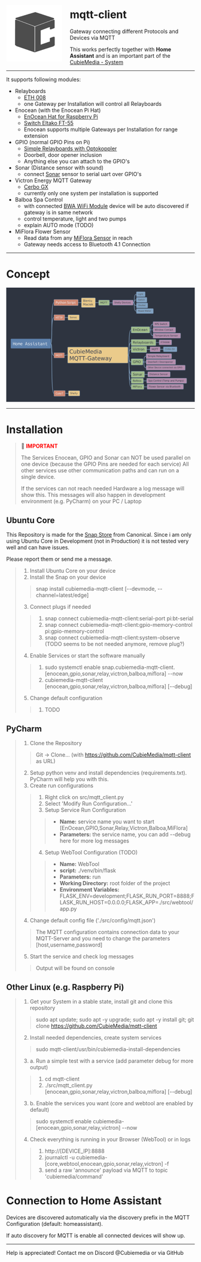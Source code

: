 <img src="src/webtool/static/logo.png" style="height: 150px; margin-right: 20px; margin-top: 30px; float: left;"/>

# mqtt-client

Gateway connecting different Protocols and Devices via MQTT

This works perfectly together with <b>Home Assistant</b> and is an important part of
the [CubieMedia - System](https://www.cubiemedia.de)

***

It supports following modules:

* Relayboards
    * [ETH 008](https://www.robot-electronics.co.uk/files/eth008.pdf)
    * one Gateway per Installation will control all Relayboards
* Enocean (with the Enocean Pi Hat)
    * [EnOcean Hat for Raspberry Pi](https://www.rasppishop.de/ENOCEAN-PI-868-Das-868MHz-Transceiver-Modul-fuer-Raspberry-Pi)
    * [Switch Eltako FT-55](https://www.amazon.de/Eltako-FT55-RW-Funktaster/dp/B004OXQ93G)
    * Enocean supports multiple Gateways per Installation for range extension
* GPIO (normal GPIO Pins on Pi)
    * [Simple Relayboards with Optokoppler](https://www.amazon.de/4-Kanal-Relais-Modul-Relay-Module-Optokoppler-Status-LEDs-Raspberry/dp/B07BGTWKMN)
    * Doorbell, door opener inclusion
    * Anything else you can attach to the GPIO's
* Sonar (Distance sensor with sound)
    * connect [Sonar](https://duckduckgo.com/?q=Modul+JSN-SR04T&iax=images&ia=images) sensor to
      serial uart over GPIO's
* Victron Energy MQTT Gateway
    * [Cerbo GX](https://www.victronenergy.com/communication-centres/cerbo-gx)
    * currently only one system per installation is supported
* Balboa Spa Control
    * with connected [BWA WiFi Module](https://balboawater.com/Wireless-Remotes?album=1049)
      device will be auto discovered if gateway is in same network
    * control temperature, light and two pumps
    * explain AUTO mode (TODO)
* MiFlora Flower Sensor
    * Read data from any [MiFlora Sensor](https://search.brave.com/search?q=MiFlora+Sensor&source=desktop&summary=1&summary_og=e67b94ccec9de5b5633af1) in reach
    * Gateway needs access to Bluetooth 4.1 Connection

***

# Concept

![MQTT-Client Concept](src/webtool/static/concept.png)

***

# Installation

> 📝 **<font color="red">IMPORTANT</font>**
>
> The Services Enocean, GPIO and Sonar can NOT be used parallel on one device (because the GPIO Pins
> are needed for each
> service) All other services use other communication paths and can run on a single device.
>
> If the services can not reach needed Hardware a log message will show this. This messages will
> also happen in
> development
> environment (e.g. PyCharm) on your PC / Laptop

## Ubuntu Core

This Repository is made for the [Snap Store](https://snapcraft.io/) from Canonical. Since i am only
using Ubuntu Core in
Development (not in Production) it is not tested very well and can have issues.

Please report them or send me a message.

> 1. Install Ubuntu Core on your device
> 2. Install the Snap on your device
>> snap install cubiemedia-mqtt-client [--devmode, --channel=latest/edge]
> 3. Connect plugs if needed
>> 1. snap connect cubiemedia-mqtt-client:serial-port pi:bt-serial
>> 2. snap connect cubiemedia-mqtt-client:gpio-memory-control pi:gpio-memory-control
>> 3. snap connect cubiemedia-mqtt-client:system-observe (TODO seems to be not needed anymore,
      remove plug?)
> 4. Enable Services or start the software manually
>> 1. sudo systemctl enable
      snap.cubiemedia-mqtt-client.[enocean,gpio,sonar,relay,victron,balboa,miflora] --now
>> 2. cubiemedia-mqtt-client [enocean,gpio,sonar,relay,victron,balboa,miflora] [--debug]
> 5. Change default configuration
>> 1. TODO

## PyCharm

> 1. Clone the Repository
>> Git -> Clone... (with https://github.com/CubieMedia/mqtt-client as URL)
> 2. Setup python venv and install dependencies (requirements.txt). PyCharm will help you with this.
> 3. Create run configurations
>> 1. Right click on src/mqtt_client.py
>> 2. Select 'Modify Run Configuration...'
>> 3. Setup Service Run Configuration
>>> * **Name:** service name you want to start [EnOcean,GPIO,Sonar,Relay,Victron,Balboa,MiFlora]
>>> * **Parameters:** the service name, you can add --debug here for more log messages
>> 4. Setup WebTool Configuration (TODO)
>>> * **Name:** WebTool
>>> * **script:** ./venv/bin/flask
>>> * **Parameters:** run
>>> * **Working Directory:** root folder of the project
>>> * **Environment Variables:**
      FLASK_ENV=development;FLASK_RUN_PORT=8888;FLASK_RUN_HOST=0.0.0.0;FLASK_APP=./src/webtool/app.py
> 4. Change default config file ('./src/config/mqtt.json')
>> The MQTT configuration contains connection data to your MQTT-Server and you need to change the
> > parameters [host,username,password]
> 5. Start the service and check log messages
>> Output will be found on console

## Other Linux (e.g. Raspberry Pi)

> 1. Get your System in a stable state, install git and clone this repository
>> sudo apt update; sudo apt -y upgrade; sudo apt -y install git; git
> > clone https://github.com/CubieMedia/mqtt-client
> 2. Install needed dependencies, create system services
>> sudo mqtt-client/usr/bin/cubiemedia-install-dependencies
> 3. a. Run a simple test with a service (add parameter debug for more output)
>> 1. cd mqtt-client
>> 2. ./src/mqtt_client.py [enocean,gpio,sonar,relay,victron,balboa,miflora] [--debug]
> 3. b. Enable the services you want (core and webtool are enabled by default)
>> sudo systemctl enable cubiemedia-[enocean,gpio,sonar,relay,victron] --now
> 4. Check everything is running in your Browser (WebTool) or in logs
>> 1. http://[DEVICE_IP]:8888
>> 2. journalctl -u cubiemedia-[core,webtool,enocean,gpio,sonar,relay,victron] -f
>> 3. send a raw 'announce' payload via MQTT to topic 'cubiemedia/command'

# Connection to Home Assistant

Devices are discovered automatically via the discovery prefix in the MQTT Configuration (default:
homeassistant).

If auto discovery for MQTT is enable all connected devices will show up.

***

Help is appreciated!
Contact me on Discord @Cubiemedia or via GitHub
